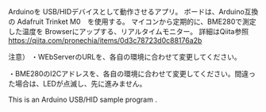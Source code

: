 Arduinoを USB/HIDデバイスとして動作させるアプリ。
ボードは、Arduino互換の Adafruit Trinket M0　を使用する。
マイコンから定期的に、BME280で測定した温度を Browserにアップする、リアルタイムモニター。
詳細はQiita参照 https://qiita.com/pronechia/items/0d3c78723d0c88176a2b

注意）
・WEbServerのURLを、各自の環境に合わせて変更してください。

・BME280のI2Cアドレスを、各自の環境に合わせて変更してください。間違った場合は、LEDが点滅し、先に進みません。

 This is an Arduino USB/HID  sample program .
